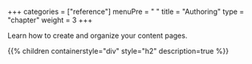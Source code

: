 +++
categories = ["reference"]
menuPre = "<i class='fa-fw fab fa-markdown'></i> "
title = "Authoring"
type = "chapter"
weight = 3
+++

Learn how to create and organize your content pages.

{{% children containerstyle="div" style="h2" description=true %}}
